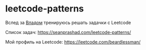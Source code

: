 # leetcode-patterns

Вслед за [Владом](https://github.com/vladtenlive/leetcode) тренируюсь решать задачки с Leetcode

Список задач: https://seanprashad.com/leetcode-patterns/

Мой профиль на Leetcode: https://leetcode.com/beardlessman/